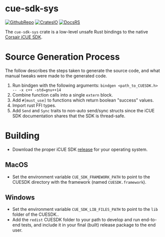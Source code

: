 # cue-sdk-sys

[![GithubRepo](https://img.shields.io/badge/github-scottroemeschke%2Fcue--sdk--sys-darkblue?style=flat)](https://github.com/scottroemeschke/cue-sdk-sys)
[![CratesIO](https://img.shields.io/crates/v/cue-sdk-sys)](https://crates.io/crates/cue-sdk-sys)
[![DocsRS](https://img.shields.io/badge/docs.rs-cue--sdk--sys-blue?style=flat)](https://docs.rs/cue-sdk-sys/latest)

The `cue-sdk-sys` crate is a low-level unsafe Rust bindings to the native [Corsair iCUE SDK](https://github.com/CorsairOfficial/cue-sdk).

# Source Generation Process

The follow describes the steps taken to generate the source code, and what manual tweaks were made to the generated code.

1. Run bindgen with the following arguments: `bindgen <path_to_CUESDK.h> -- -x c++ -std=gnu++14`
2. Combine function calls into a single `extern` block.
3. Add `#[must_use]` to functions which return boolean "success" values.
4. Import rust FFI types.
5. Add `Send` and `Sync` traits to non-auto send/sync structs since the iCUE SDK documentation shares that the SDK is thread-safe.

# Building

- Download the proper iCUE SDK [release](https://github.com/CorsairOfficial/cue-sdk/releases) for your operating system.

## MacOS
- Set the environment variable `CUE_SDK_FRAMEWORK_PATH` to point to the CUESDK directory with the framework (named `CUESDK.framework`).

## Windows 
- Set the environment variable `CUE_SDK_LIB_FILES_PATH` to point to the `lib` folder of the CUESDK..
- Add the `redist` CUESDK folder to your path to develop and run end-to-end tests, and include it in your final (built) release package to the end user.